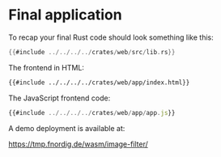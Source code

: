 # Final application

To recap your final Rust code should look something like this:

```rust
{{#include ../../../../crates/web/src/lib.rs}}
```

The frontend in HTML:

```html
{{#include ../../../../crates/web/app/index.html}}
```

The JavaScript frontend code:

```javascript
{{#include ../../../../crates/web/app/app.js}}
```

A demo deployment is available at:

<https://tmp.fnordig.de/wasm/image-filter/>
